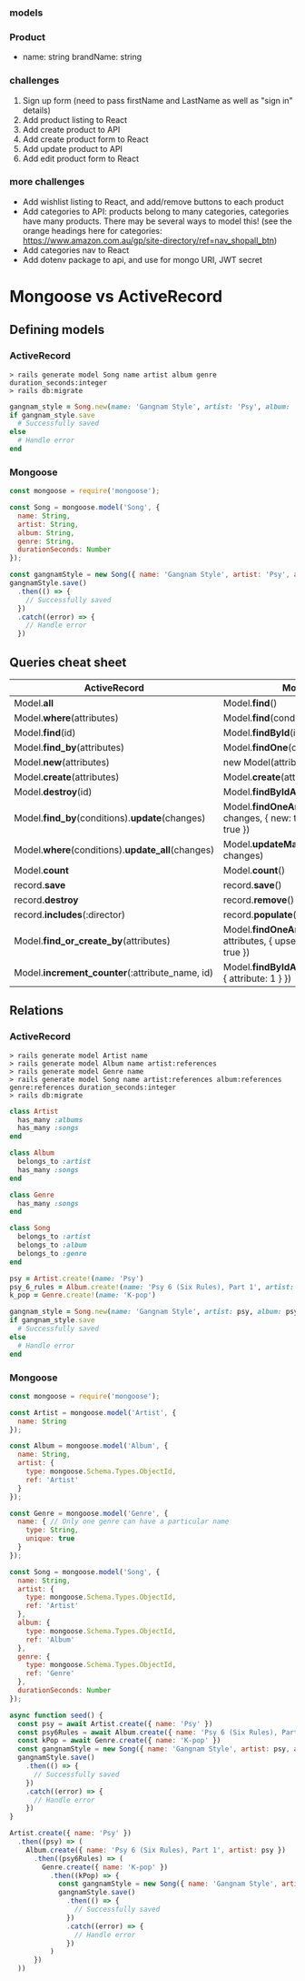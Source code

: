 ### models

### Product
- name: string
brandName: string

### challenges
1. Sign up form (need to pass firstName and LastName as well as "sign in" details)
2. Add product listing to React
3. Add create product to API
4. Add create product form to React
5. Add update product to API
6. Add edit product form to React

### more challenges
- Add wishlist listing to React, and add/remove buttons to each product
- Add categories to API: products belong to many categories, categories have many products. There may be several ways to model this! (see the orange headings here for categories: https://www.amazon.com.au/gp/site-directory/ref=nav_shopall_btn)
- Add categories nav to React
- Add dotenv package to api, and use for mongo URI, JWT secret


# Mongoose vs ActiveRecord


## Defining models

### ActiveRecord
```
> rails generate model Song name artist album genre duration_seconds:integer
> rails db:migrate
```

```rb
gangnam_style = Song.new(name: 'Gangnam Style', artist: 'Psy', album: 'Psy 6 (Six Rules), Part 1', genre: 'K-pop', duration_seconds: 219)
if gangnam_style.save
  # Successfully saved
else
  # Handle error
end
```

### Mongoose
```js
const mongoose = require('mongoose');

const Song = mongoose.model('Song', {
  name: String,
  artist: String,
  album: String,
  genre: String,
  durationSeconds: Number
});
```

```js
const gangnamStyle = new Song({ name: 'Gangnam Style', artist: 'Psy', album: 'Psy 6 (Six Rules), Part 1', genre: 'K-pop', durationSeconds: 219 })
gangnamStyle.save()
  .then(() => {
    // Successfully saved
  })
  .catch((error) => {
    // Handle error
  })
```


## Queries cheat sheet

| ActiveRecord | Mongoose |
---------------|----------|
| Model.**all** | Model.**find**() |
| Model.**where**(attributes) | Model.**find**(conditions) |
| Model.**find**(id) | Model.**findById**(id) |
| Model.**find_by**(attributes) | Model.**findOne**(conditions) |
| Model.**new**(attributes) | new Model(attributes) |
| Model.**create**(attributes) | Model.**create**(attributes) |
| Model.**destroy**(id) | Model.**findByIdAndRemove**(id) |
| Model.**find_by**(conditions).**update**(changes) | Model.**findOneAndUpdate**(conditions, changes, { new: true, runValidators: true }) |
| Model.**where**(conditions).**update_all**(changes) | Model.**updateMany**(conditions, changes) |
| Model.**count** | Model.**count**() |
| record.**save** | record.**save**() |
| record.**destroy** | record.**remove**() |
| record.**includes**(:director) | record.**populate**('director') |
| Model.**find_or_create_by**(attributes) | Model.**findOneAndUpdate**(attributes, attributes, { upsert: true, runValidators: true }) |
| Model.**increment_counter**(:attribute_name, id) | Model.**findByIdAndUpdate**(id, { $inc: { attribute: 1 } }) |



## Relations

### ActiveRecord
```
> rails generate model Artist name
> rails generate model Album name artist:references
> rails generate model Genre name
> rails generate model Song name artist:references album:references genre:references duration_seconds:integer
> rails db:migrate
```

```rb
class Artist
  has_many :albums
  has_many :songs
end

class Album
  belongs_to :artist
  has_many :songs
end

class Genre
  has_many :songs
end

class Song
  belongs_to :artist
  belongs_to :album
  belongs_to :genre
end
```

```rb
psy = Artist.create!(name: 'Psy')
psy_6_rules = Album.create!(name: 'Psy 6 (Six Rules), Part 1', artist: psy)
k_pop = Genre.create!(name: 'K-pop')

gangnam_style = Song.new(name: 'Gangnam Style', artist: psy, album: psy_6_rules, genre: k_pop, duration_seconds: 219)
if gangnam_style.save
  # Successfully saved
else
  # Handle error
end
```

### Mongoose
```js
const mongoose = require('mongoose');

const Artist = mongoose.model('Artist', {
  name: String
});

const Album = mongoose.model('Album', {
  name: String,
  artist: {
    type: mongoose.Schema.Types.ObjectId,
    ref: 'Artist'
  }
});

const Genre = mongoose.model('Genre', {
  name: { // Only one genre can have a particular name
    type: String,
    unique: true
  }
});

const Song = mongoose.model('Song', {
  name: String,
  artist: {
    type: mongoose.Schema.Types.ObjectId,
    ref: 'Artist'
  },
  album: {
    type: mongoose.Schema.Types.ObjectId,
    ref: 'Album'
  },
  genre: {
    type: mongoose.Schema.Types.ObjectId,
    ref: 'Genre'
  },
  durationSeconds: Number
});
```

```js
async function seed() {
  const psy = await Artist.create({ name: 'Psy' })
  const psy6Rules = await Album.create({ name: 'Psy 6 (Six Rules), Part 1', artist: psy })
  const kPop = await Genre.create({ name: 'K-pop' })
  const gangnamStyle = new Song({ name: 'Gangnam Style', artist: psy, album: psy6Rules, genre: kPop, durationSeconds: 219 })
  gangnamStyle.save()
    .then(() => {
      // Successfully saved
    })
    .catch((error) => {
      // Handle error
    })
}
```

```js
Artist.create({ name: 'Psy' })
  .then((psy) => (
    Album.create({ name: 'Psy 6 (Six Rules), Part 1', artist: psy })
      .then((psy6Rules) => (
        Genre.create({ name: 'K-pop' })
          .then((kPop) => {
            const gangnamStyle = new Song({ name: 'Gangnam Style', artist: psy, album: psy6Rules, genre: kPop, durationSeconds: 219 })
            gangnamStyle.save()
              .then(() => {
                // Successfully saved
              })
              .catch((error) => {
                // Handle error
              })
          )
      })
  ))
```
